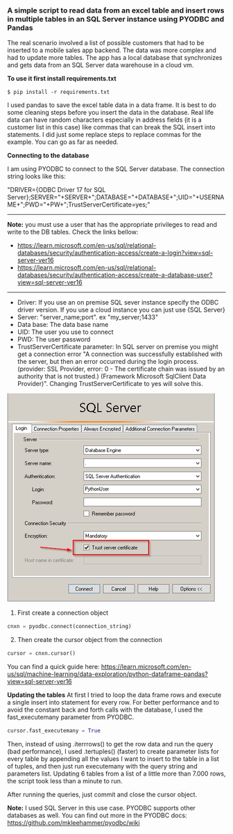 
### A simple script to read data from an excel table and insert rows in multiple tables in an SQL Server instance using PYODBC and Pandas

The real scenario involved a list of possible customers that had to be inserted to a mobile sales app backend. The data was more complex and had to update more tables. The app has a local database that synchronizes and gets data from an SQL Server data warehouse in a cloud vm. 

**To use it first install requirements.txt**

```shell
$ pip install -r requirements.txt
```

I used pandas to save the excel table data in a data frame. It is best to do some cleaning steps before you insert the data in the database. Real life data can have random characters especially in address fields (it is a customer list in this case) like commas that can break the SQL insert into statements. I did just some replace steps to replace commas for the example. You can go as far as needed.

**Connecting to the database**

I am using PYODBC to connect to the SQL Server database. The connection string looks like this:

"DRIVER={ODBC Driver 17 for SQL Server};SERVER="+SERVER+";DATABASE="+DATABASE+";UID="+USERNAME+";PWD="+PW+";TrustServerCertificate=yes;"

---

**Note:** you must use a user that has the appropriate privileges to read and write to the DB tables. Check the links bellow:
- https://learn.microsoft.com/en-us/sql/relational-databases/security/authentication-access/create-a-login?view=sql-server-ver16
- https://learn.microsoft.com/en-us/sql/relational-databases/security/authentication-access/create-a-database-user?view=sql-server-ver16
---

- Driver: If you use an on premise SQL sever instance specify the ODBC driver version. If you use a cloud instance you can just use {SQL Server}
- Server: "server_name;port". ex "my_server;1433"
- Data base: The data base name
- UID: The user you use to connect
- PWD: The user password
- TrustServerCertificate parameter: In SQL server on premise you might get a connection error "A connection was successfully established with the server, but then an error occurred during the login process. (provider: SSL Provider, error: 0 - The certificate chain was issued by an authority that is not trusted.) (Framework Microsoft SqlClient Data Provider)". Changing TrustServerCertificate to yes will solve this.

![trust certificate](images/trust_certificate.png)

1. First create a connection object

```Python
cnxn = pyodbc.connect(connection_string)
```

2. Then create the cursor object from the connection
```Python
cursor = cnxn.cursor()
```

You can find a quick guide here: https://learn.microsoft.com/en-us/sql/machine-learning/data-exploration/python-dataframe-pandas?view=sql-server-ver16

**Updating the tables** 
At first I tried to loop the data frame rows and execute a single insert into statement for every row. For better performance and to avoid the constant back and forth calls with the database, I used the fast_executemany parameter from PYODBC. 

```Python
cursor.fast_executemany = True
```

Then, instead of using .iterrrows() to get the row data and run the query (bad performance), I used .tertuples() (faster) to create parameter lists for every table by appending all the values I want to insert to the table in a list of tuples, and then just run executemany with the query string and parameters list. 
Updating 6 tables from a list of a little more than 7.000 rows, the script took less than a minute to run. 

After running the queries, just commit and close the cursor object.

**Note:** I used SQL Server in this use case. PYODBC supports other databases as well. You can find out more in the PYODBC docs:
https://github.com/mkleehammer/pyodbc/wiki



